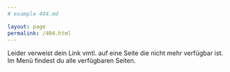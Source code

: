 ```yaml
---
# example 404.md

layout: page
permalink: /404.html
---
```


Leider verweist dein Link vmtl. auf eine Seite die nicht mehr verfügbar ist. Im Menü findest du alle verfügbaren Seiten.

